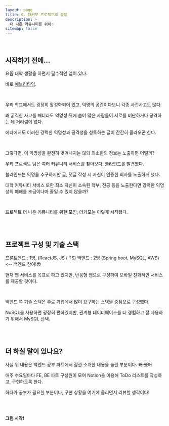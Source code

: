 ```yaml
---
layout: page
title: 0. 더커모 프로젝트의 출발
description: >
  더 나은 커뮤니티를 위해✨
sitemap: false
---
```


<br>

## 시작하기 전에...

요즘 대학 생활을 하면서 필수적인 앱이 있다.

바로 [에브리타임](https://everytime.kr/).

<br>

우리 학교에서도 굉장히 활성화되어 있고, 익명의 공간이다보니 각종 사건사고도 많다.

꽤 굵직한 사고를 빼더라도 익명성 뒤에 숨어 많은 사람들이 서로를 비난하거나 공격하는 데 거리낌이 없다.

에타에서도 이러한 강력한 익명성과 공격성을 성토하는 글이 간간히 올라오곤 한다.

<br>

그렇다면, 이 익명성을 완전히 벗겨내지는 않되 최소한의 정보는 노출하면 어떨까?

우리 프로젝트 팀은 여러 커뮤니티 서비스를 찾아보다, [블라인드](https://www.teamblind.com/kr/)를 발견했다.

블라인드는 익명을 추구하지만 글, 댓글 작성 시 자신이 인증한 회사를 노출하게 했다.

대학 커뮤니티 서비스 또한 최소 자신이 소속된 학부, 전공 등을 노출한다면 강력한 익명성의 폐해를 조금이나마 줄일 수 있지 않을까?

<br>

프로젝트 더 나은 커뮤니티를 위한 모임, 더커모는 이렇게 시작됐다.

<br><br>

## 프로젝트 구성 및 기술 스택

프론트엔드 : 1명, (ReactJS, JS / TS)
백엔드 : 2명 (Spring boot, MySQL, AWS)  <-- 백엔드 참여!😳

현재 웹 서비스를 목표로 하고 있지만, 반응형 웹으로 구성하여 모바일 친화적인 서비스를 제공할 것이다.

<br>

백엔드 쪽 기술 스택은 주로 기업에서 많이 요구하는 스택을 중점으로 구성했다.

NoSQL을 사용하면 굉장히 편하겠지만, 관계형 데이터베이스를 더 경험하고 잘 사용하기 위해서 MySQL 선택.

<br><br>

## 더 하실 말이 있나요?

사실 위 내용은 백엔드 공부 파트에서 잠깐 소개한 내용을 늘린 부분이다. ~~왜 했어~~

매주 수요일마다 FE, BE 파트 구성원이 모여 Notion을 이용해 ToDo 리스트를 작성하고, 구현하도록 한다.

하다가 공부가 필요한 부분이나, 구현 상황을 여기에 올리면서 리뷰할 생각이다!

<br><br>

<strong>그럼 시작!</strong>
